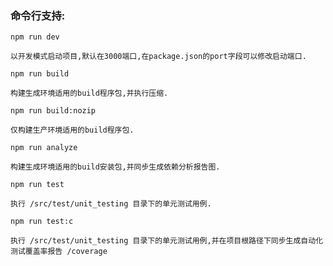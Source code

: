 ### 命令行支持:

 
`npm run dev`
   
    以开发模式启动项目,默认在3000端口,在package.json的port字段可以修改启动端口.

`npm run build`

    构建生成环境适用的build程序包,并执行压缩.

`npm run build:nozip`

    仅构建生产环境适用的build程序包.

`npm run analyze`

    构建生成环境适用的build安装包,并同步生成依赖分析报告图.

`npm run test`

    执行 /src/test/unit_testing 目录下的单元测试用例.

`npm run test:c`

    执行 /src/test/unit_testing 目录下的单元测试用例,并在项目根路径下同步生成自动化测试覆盖率报告 /coverage


    